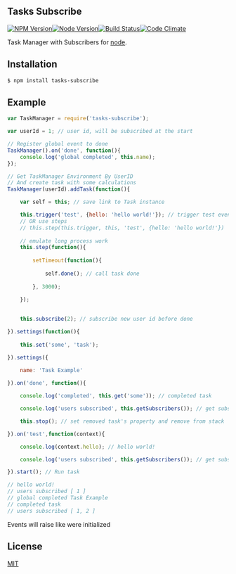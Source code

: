 ## Tasks Subscribe

[![NPM Version][npm-image]][npm-url][![Node Version][node-version-image]][node-url][![Build Status][travis-image]][travis-url][![Code Climate][codeclimate-image]][codeclimate-url]

Task Manager with Subscribers for [node][node-url].

## Installation

```bash
$ npm install tasks-subscribe
```

## Example
```js
var TaskManager = require('tasks-subscribe');

var userId = 1; // user id, will be subscribed at the start

// Register global event to done
TaskManager().on('done', function(){
	console.log('global completed', this.name);
});

// Get TaskManager Environment By UserID
// And create task with some calculations
TaskManager(userId).addTask(function(){

	var self = this; // save link to Task instance

	this.trigger('test', {hello: 'hello world!'}); // trigger test event
	// OR use steps
	// this.step(this.trigger, this, 'test', {hello: 'hello world!'})
	
	// emulate long process work
	this.step(function(){
	
		setTimeout(function(){
		
    		self.done(); // call task done
    
    	}, 3000);
    	
	});
	

	this.subscribe(2); // subscribe new user id before done

}).settings(function(){
	
	this.set('some', 'task');

}).settings({

	name: 'Task Example'
	
}).on('done', function(){

	console.log('completed', this.get('some')); // completed task

	console.log('users subscribed', this.getSubscribers()); // get subscribers at end

	this.stop(); // set removed task's property and remove from stack

}).on('test',function(context){

	console.log(context.hello); // hello world!

	console.log('users subscribed', this.getSubscribers()); // get subscribers at any event

}).start(); // Run task

// hello world!
// users subscribed [ 1 ]
// global completed Task Example
// completed task
// users subscribed [ 1, 2 ]
```

Events will raise like were initialized

## License

  [MIT](LICENSE)

[npm-image]: https://img.shields.io/npm/v/tasks-subscribe.svg?style=flat-square
[npm-url]: https://npmjs.org/package/tasks-subscribe
[node-url]: https://nodejs.org/
[node-version-image]: https://img.shields.io/node/v/tasks-subscribe.svg?style=flat-square
[travis-image]: https://img.shields.io/travis/ivansky/node-tasks-subscribe/master.svg?style=flat-square
[travis-url]: https://travis-ci.org/ivansky/node-tasks-subscribe
[codeclimate-image]: https://img.shields.io/codeclimate/github/ivansky/node-tasks-subscribe.svg?style=flat-square
[codeclimate-url]: https://codeclimate.com/github/ivansky/node-tasks-subscribe
